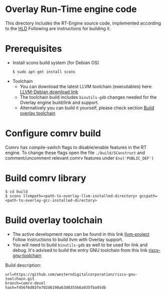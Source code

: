 
# Overlay Run-Time engine code

This directory includes the RT-Engine source code, implemented according to the [HLD](https://github.com/riscv/riscv-overlay/blob/master/docs/overlay-hld.adoc)
Following are instructions for building it.


# Prerequisites

- Install scons build system (for Debian OS)
    ```
    $ sudo apt-get install scons
    ```
- Toolchain 
  - You can download the latest LLVM toolchain (executables) here:   [LLVM-Debian download link](https://wdc.box.com/s/hqign6gmlzojoxevbzv5xi62li3igple)
  - The toolchain build includes `binutils-gdb` changes needed for the Overlay engine build/link and support.
  - Alternatively you can build it yourself, please check section [Build overlay toolchain](#Build-overlay-toolchain)   


# Configure comrv build

Comrv has compile-switch flags to disable/enable features in the RT engine.
To change these flags open the file  ```./build/SConstruct``` and comment/uncomment relevant comrv features under  ```Env['PUBLIC_DEF']```

# Build comrv library
    $ cd build
    $ scons llvmpath=<path-to-overlay-llvm-installed-directory> gccpath=<path-to-overlay-gcc-installed-directory>
    
# Build overlay toolchain
- The active development repo can be found in this link [llvm-project](https://github.com/westerndigitalcorporation/llvm-project/tree/comrv)
  Follow instructions to build llvm with Overlay support.
- You will need to build `binutils-gdb` as well to be used for link and debug.
  It's advised to build the entry GNU toolchain from this link [riscv-gnu-toolchain](https://github.com/westerndigitalcorporation/riscv-gnu-toolchain/tree/comrv-devel)

Build description:
```
url=https://github.com/westerndigitalcorporation/riscv-gnu-toolchain.git
branch=comrv-devel
hash=f456f6d03fe702d6190a63d035566a935fba95db
```
